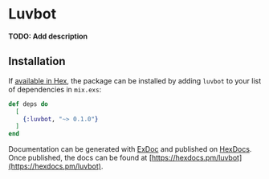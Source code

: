 # Luvbot

**TODO: Add description**

## Installation

If [available in Hex](https://hex.pm/docs/publish), the package can be installed
by adding `luvbot` to your list of dependencies in `mix.exs`:

```elixir
def deps do
  [
    {:luvbot, "~> 0.1.0"}
  ]
end
```

Documentation can be generated with [ExDoc](https://github.com/elixir-lang/ex_doc)
and published on [HexDocs](https://hexdocs.pm). Once published, the docs can
be found at [https://hexdocs.pm/luvbot](https://hexdocs.pm/luvbot).

